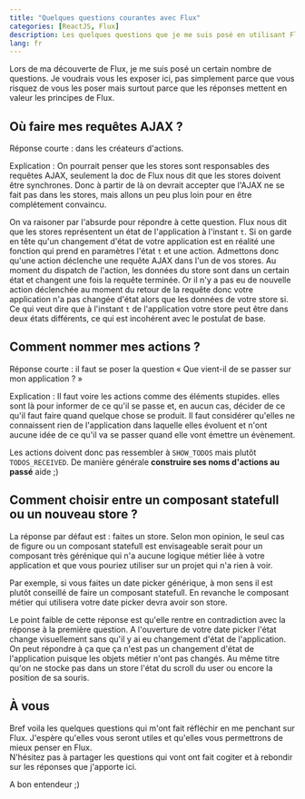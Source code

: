 ```yaml
---
title: "Quelques questions courantes avec Flux"
categories: [ReactJS, Flux]
description: Les quelques questions que je me suis posé en utilisant Flux
lang: fr
---
```


Lors de ma découverte de Flux, je me suis posé un certain nombre de questions. Je voudrais vous les exposer ici, pas simplement parce que vous risquez de vous les poser mais surtout parce que les réponses mettent en valeur les principes de Flux.

## Où faire mes requêtes AJAX ?

Réponse courte : dans les créateurs d'actions.

Explication : On pourrait penser que les stores sont responsables des requêtes AJAX, seulement la doc de Flux nous dit que les stores doivent être synchrones. Donc à partir de là on devrait accepter que l'AJAX ne se fait pas dans les stores, mais allons un peu plus loin pour en être complétement convaincu.  

On va raisoner par l'absurde pour répondre à cette question. Flux nous dit que les stores représentent un état de l'application à l'instant `t`. Si on garde en tête qu'un changement d'état de votre application est en réalité une fonction qui prend en paramètres l'état `t` et une action. Admettons donc qu'une action déclenche une requête AJAX dans l'un de vos stores. Au moment du dispatch de l'action, les données du store sont dans un certain état et changent une fois la requête terminée. Or il n'y a pas eu de nouvelle action déclenchée au moment du retour de la requête donc votre application n'a pas changée d'état alors que les données de votre store si. Ce qui veut dire que à l'instant `t` de l'application votre store peut être dans deux états différents, ce qui est incohérent avec le postulat de base.

## Comment nommer mes actions ?

Réponse courte : il faut se poser la question « Que vient-il de se passer sur mon application ? »

Explication : Il faut voire les actions comme des éléments stupides. elles sont là pour informer de ce qu'il se passe et, en aucun cas, décider de ce qu'il faut faire quand quelque chose se produit. Il faut considérer qu'elles ne connaissent rien de l'application dans laquelle elles évoluent et n'ont aucune idée de ce qu'il va se passer quand elle vont émettre un évènement.

Les actions doivent donc pas ressembler à `SHOW_TODOS` mais plutôt `TODOS_RECEIVED`. De manière générale **construire ses noms d'actions au passé** aide ;)

## Comment choisir entre un composant statefull ou un nouveau store ?

La réponse par défaut est : faites un store. Selon mon opinion, le seul cas de figure ou un composant statefull est envisageable serait pour un composant très gérénique qui n'a aucune logique métier liée à votre application et que vous pouriez utiliser sur un projet qui n'a rien à voir.

Par exemple, si vous faites un date picker générique, à mon sens il est plutôt conseillé de faire un composant statefull. En revanche le composant métier qui utilisera votre date picker devra avoir son store.

Le point faible de cette réponse est qu'elle rentre en contradiction avec la réponse à la première question. A l'ouverture de votre date picker l'état change visuellement sans qu'il y ai eu changement d'état de l'application.  
On peut répondre à ça que ça n'est pas un changement d'état de l'application puisque les objets métier n'ont pas changés. Au même titre qu'on ne stocke pas dans un store l'état du scroll du user ou encore la position de sa souris.

## À vous
Bref voila les quelques questions qui m'ont fait réfléchir en me penchant sur Flux. J'espère qu'elles vous seront utiles et qu'elles vous permettrons de mieux penser en Flux.  
N'hésitez pas à partager les questions qui vont ont fait cogiter et à rebondir sur les réponses que j'apporte ici.

A bon entendeur ;)
